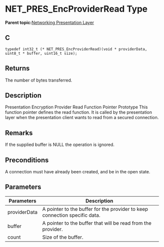 # NET\_PRES\_EncProviderRead Type

**Parent topic:**[Networking Presentation Layer](GUID-75470E5B-2289-4F94-AE85-2BB7DF4C4F07.md)

## C

```
typedef int32_t (* NET_PRES_EncProviderRead)(void * providerData, uint8_t * buffer, uint16_t size); 
```

## Returns

The number of bytes transferred.

## Description

Presentation Encryption Provider Read Function Pointer Prototype This function pointer defines the read function. It is called by the presentation layer when the presentation client wants to read from a secured connection.

## Remarks

If the supplied buffer is NULL the operation is ignored.

## Preconditions

A connection must have already been created, and be in the open state.

## Parameters

|Parameters|Description|
|----------|-----------|
|providerData|A pointer to the buffer for the provider to keep connection specific data.|
|buffer|A pointer to the buffer that will be read from the provider.|
|count|Size of the buffer.|

